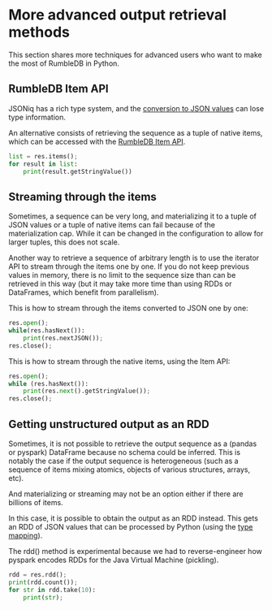 # More advanced output retrieval methods

This section shares more techniques for advanced users who want to make the most of RumbleDB in Python.

## RumbleDB Item API

JSONiq has a rich type system, and the [conversion to JSON values](type-mapping.md) can lose type information.

An alternative consists of retrieving the sequence as a tuple of native items, which can be accessed with the [RumbleDB Item API](https://github.com/RumbleDB/rumble/blob/ccd9b91829510d7fbddf919d6d9ef7e45aa74905/src/main/java/org/rumbledb/api/Item.java).

```python
list = res.items();
for result in list:
    print(result.getStringValue())
```

## Streaming through the items

Sometimes, a sequence can be very long, and materializing it to a tuple of JSON values or a tuple of native items can fail because of the materialization cap. While it can be changed in the configuration to allow for larger tuples, this does not scale.

Another way to retrieve a sequence of arbitrary length is to use the iterator API to stream through the items one by one. If you do not keep previous values in memory, there is no limit to the sequence size than can be retrieved in this way (but it may take more time than using RDDs or DataFrames, which benefit from parallelism).

This is how to stream through the items converted to JSON one by one: &#x20;

```python
res.open();
while(res.hasNext()):
    print(res.nextJSON());
res.close();
```

This is how to stream through the native items, using the Item API:&#x20;

```python
res.open();
while (res.hasNext()):
    print(res.next().getStringValue());
res.close();
```

## Getting unstructured output as an RDD

Sometimes, it is not possible to retrieve the output sequence as a (pandas or pyspark) DataFrame because no schema could be inferred. This is notably the case if the output sequence is heterogeneous (such as a sequence of items mixing atomics, objects of various structures, arrays, etc).

And materializing or streaming may not be an option either if there are billions of items.

In this case, it is possible to obtain the output as an RDD instead. This gets an RDD of JSON values that can be processed by Python (using the [type mapping](type-mapping.md)).

The rdd() method is experimental because we had to reverse-engineer how pyspark encodes RDDs for the Java Virtual Machine (pickling).

```python
rdd = res.rdd();
print(rdd.count());
for str in rdd.take(10):
    print(str);
```
